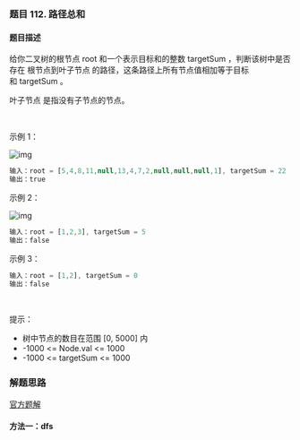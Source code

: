 ### 题目 112. 路径总和
#### 题目描述
给你二叉树的根节点 root 和一个表示目标和的整数 targetSum ，判断该树中是否存在 根节点到叶子节点 的路径，这条路径上所有节点值相加等于目标和 targetSum 。

叶子节点 是指没有子节点的节点。

 

示例 1：

![img](112-1.jpeg)

```js
输入：root = [5,4,8,11,null,13,4,7,2,null,null,null,1], targetSum = 22
输出：true
```
示例 2：

![img](112-2.jpeg)

```js
输入：root = [1,2,3], targetSum = 5
输出：false
```
示例 3：

```js
输入：root = [1,2], targetSum = 0
输出：false
```
 

提示：

- 树中节点的数目在范围 [0, 5000] 内
- -1000 <= Node.val <= 1000
- -1000 <= targetSum <= 1000

### 解题思路
[官方题解](https://leetcode-cn.com/problems/path-sum/solution/lu-jing-zong-he-by-leetcode-solution/)
#### 方法一：dfs
